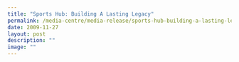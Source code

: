 ```yaml
---
title: "Sports Hub: Building A Lasting Legacy"
permalink: /media-centre/media-release/sports-hub-building-a-lasting-legacy/
date: 2009-11-27
layout: post
description: ""
image: ""
---
```

